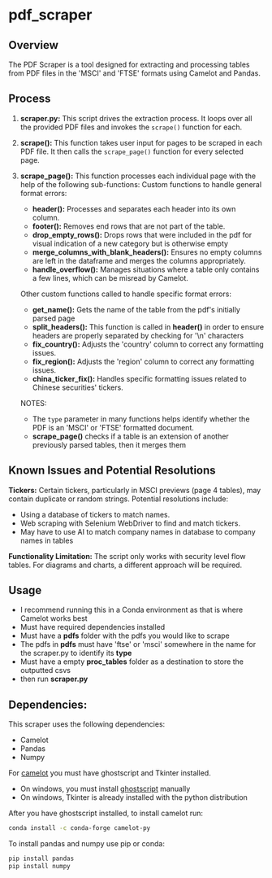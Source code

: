 # pdf_scraper

## Overview
The PDF Scraper is a tool designed for extracting and processing tables from PDF files in the 'MSCI' and 'FTSE' formats using Camelot and Pandas.
## Process
1. **scraper.py:** This script drives the extraction process. It loops over all the provided PDF files and invokes the `scrape()` function for each.

2. **scrape():** This function takes user input for pages to be scraped in each PDF file. It then calls the `scrape_page()` function for every selected page.

3. **scrape_page():** This function processes each individual page with the help of the following sub-functions:
   Custom functions to handle general format errors:
   - **header():** Processes and separates each header into its own column.
   - **footer():** Removes end rows that are not part of the table.
   - **drop_empty_rows():** Drops rows that were included in the pdf for visual indication of a new category but is otherwise empty
   - **merge_columns_with_blank_headers():** Ensures no empty columns are left in the dataframe and merges the columns appropriately.
   - **handle_overflow():** Manages situations where a table only contains a few lines, which can be misread by Camelot.

   Other custom functions called to handle specific format errors:
   - **get_name():** Gets the name of the table from the pdf's initially parsed page
   - **split_headers():** This function is called in **header()** in order to ensure headers are properly separated by checking for '\n' characters
   - **fix_country():** Adjusts the 'country' column to correct any formatting issues.
   - **fix_region():** Adjusts the 'region' column to correct any formatting issues.
   - **china_ticker_fix():** Handles specific formatting issues related to Chinese securities' tickers.

   NOTES:
   - The `type` parameter in many functions helps identify whether the PDF is an 'MSCI' or 'FTSE' formatted document.
   - **scrape_page()** checks if a table is an extension of another previously parsed tables, then it merges them

## Known Issues and Potential Resolutions

**Tickers:** Certain tickers, particularly in MSCI previews (page 4 tables), may contain duplicate or random strings. Potential resolutions include:
- Using a database of tickers to match names.
- Web scraping with Selenium WebDriver to find and match tickers.
- May have to use AI to match company names in database to company names in tables

**Functionality Limitation:** The script only works with security level flow tables. For diagrams and charts, a different approach will be required.

## Usage
- I recommend running this in a Conda environment as that is where Camelot works best
- Must have required dependencies installed
- Must have a **pdfs** folder with the pdfs you would like to scrape
- The pdfs in **pdfs** must have 'ftse' or 'msci' somewhere in the name for the scraper.py to identify its **type**
- Must have a empty **proc_tables** folder as a destination to store the outputted csvs
- then run **scraper.py**

## Dependencies:
This scraper uses the following dependencies:
- Camelot
- Pandas
- Numpy

For [camelot](https://pypi.org/project/camelot-py/) you must have ghostscript and Tkinter installed.
- On windows, you must install [ghostscript](https://www.ghostscript.com/releases/index.html) manually
- On windows, Tkinter is already installed with the python distribution


After you have ghostscript installed, to install camelot run:
```Bash
conda install -c conda-forge camelot-py
```

To install pandas and numpy use pip or conda:
```Bash
pip install pandas
pip install numpy
```
